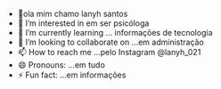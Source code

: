- 👋ola mim chamo lanyh santos
- 👀 I’m interested in em ser psicóloga
- 🌱 I’m currently learning ... informações de tecnologia 
- 💞️ I’m looking to collaborate on ...em administração 
- 📫 How to reach me ...pelo Instagram @lanyh_021
- 😄 Pronouns: ...em tudo
- ⚡ Fun fact: ...em informações 
<!---
Lanyhsantos/Lanyhsantos is a ✨ special ✨ repository because its `README.md` (this file) appears on your GitHub profile.
You can click the Preview link to take a look at your changes.
--->
